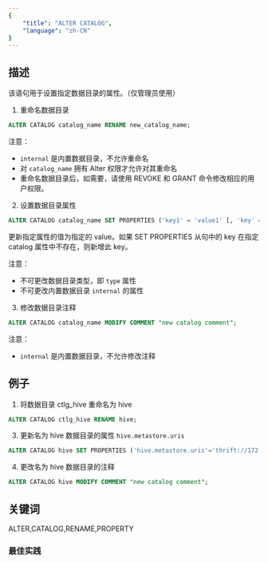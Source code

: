 ```yaml
---
{
    "title": "ALTER CATALOG",
    "language": "zh-CN"
}
---
```


<!--
Licensed to the Apache Software Foundation (ASF) under one
or more contributor license agreements.  See the NOTICE file
distributed with this work for additional information
regarding copyright ownership.  The ASF licenses this file
to you under the Apache License, Version 2.0 (the
"License"); you may not use this file except in compliance
with the License.  You may obtain a copy of the License at

  http://www.apache.org/licenses/LICENSE-2.0

Unless required by applicable law or agreed to in writing,
software distributed under the License is distributed on an
"AS IS" BASIS, WITHOUT WARRANTIES OR CONDITIONS OF ANY
KIND, either express or implied.  See the License for the
specific language governing permissions and limitations
under the License.
-->




## 描述

该语句用于设置指定数据目录的属性。（仅管理员使用）

1) 重命名数据目录

```sql
ALTER CATALOG catalog_name RENAME new_catalog_name;
```
注意：
- `internal` 是内置数据目录，不允许重命名
- 对 `catalog_name` 拥有 Alter 权限才允许对其重命名
- 重命名数据目录后，如需要，请使用 REVOKE 和 GRANT 命令修改相应的用户权限。

2) 设置数据目录属性

```sql
ALTER CATALOG catalog_name SET PROPERTIES ('key1' = 'value1' [, 'key' = 'value2']); 
```

更新指定属性的值为指定的 value。如果 SET PROPERTIES 从句中的 key 在指定 catalog 属性中不存在，则新增此 key。

注意：
- 不可更改数据目录类型，即 `type` 属性
- 不可更改内置数据目录 `internal` 的属性

3) 修改数据目录注释

```sql
ALTER CATALOG catalog_name MODIFY COMMENT "new catalog comment";
```

注意：
- `internal` 是内置数据目录，不允许修改注释

## 例子

1. 将数据目录 ctlg_hive 重命名为 hive

```sql
ALTER CATALOG ctlg_hive RENAME hive;
```

3. 更新名为 hive 数据目录的属性 `hive.metastore.uris`

```sql
ALTER CATALOG hive SET PROPERTIES ('hive.metastore.uris'='thrift://172.21.0.1:9083');
```

4. 更改名为 hive 数据目录的注释

```sql
ALTER CATALOG hive MODIFY COMMENT "new catalog comment";
```

## 关键词

ALTER,CATALOG,RENAME,PROPERTY

### 最佳实践
